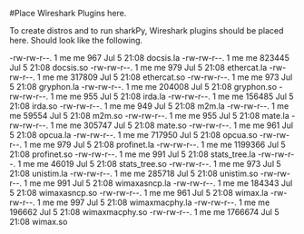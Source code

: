 #Place Wireshark Plugins here. 

To create distros and to run sharkPy, Wireshark plugins should be placed here. Should look like the following.


-rw-rw-r--. 1 me me     967 Jul  5 21:08 docsis.la
-rw-rw-r--. 1 me me  823445 Jul  5 21:08 docsis.so
-rw-rw-r--. 1 me me     979 Jul  5 21:08 ethercat.la
-rw-rw-r--. 1 me me  317809 Jul  5 21:08 ethercat.so
-rw-rw-r--. 1 me me     973 Jul  5 21:08 gryphon.la
-rw-rw-r--. 1 me me  204008 Jul  5 21:08 gryphon.so
-rw-rw-r--. 1 me me     955 Jul  5 21:08 irda.la
-rw-rw-r--. 1 me me  156485 Jul  5 21:08 irda.so
-rw-rw-r--. 1 me me     949 Jul  5 21:08 m2m.la
-rw-rw-r--. 1 me me   59554 Jul  5 21:08 m2m.so
-rw-rw-r--. 1 me me     955 Jul  5 21:08 mate.la
-rw-rw-r--. 1 me me  305747 Jul  5 21:08 mate.so
-rw-rw-r--. 1 me me     961 Jul  5 21:08 opcua.la
-rw-rw-r--. 1 me me  717950 Jul  5 21:08 opcua.so
-rw-rw-r--. 1 me me     979 Jul  5 21:08 profinet.la
-rw-rw-r--. 1 me me 1199366 Jul  5 21:08 profinet.so
-rw-rw-r--. 1 me me     991 Jul  5 21:08 stats_tree.la
-rw-rw-r--. 1 me me   46019 Jul  5 21:08 stats_tree.so
-rw-rw-r--. 1 me me     973 Jul  5 21:08 unistim.la
-rw-rw-r--. 1 me me  285718 Jul  5 21:08 unistim.so
-rw-rw-r--. 1 me me     991 Jul  5 21:08 wimaxasncp.la
-rw-rw-r--. 1 me me  184343 Jul  5 21:08 wimaxasncp.so
-rw-rw-r--. 1 me me     961 Jul  5 21:08 wimax.la
-rw-rw-r--. 1 me me     997 Jul  5 21:08 wimaxmacphy.la
-rw-rw-r--. 1 me me  196662 Jul  5 21:08 wimaxmacphy.so
-rw-rw-r--. 1 me me 1766674 Jul  5 21:08 wimax.so

